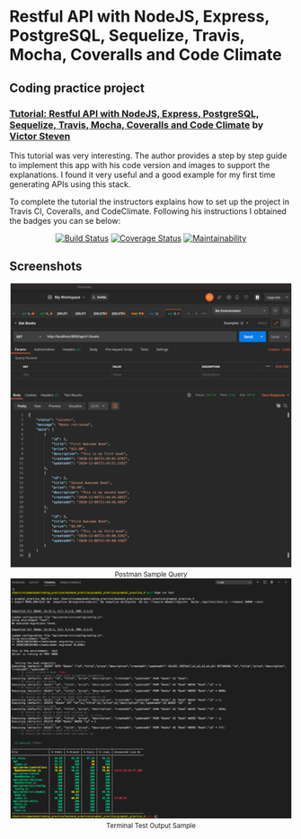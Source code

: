 # Restful API with NodeJS, Express, PostgreSQL, Sequelize, Travis, Mocha, Coveralls and Code Climate

## Coding practice project

### [Tutorial: Restful API with NodeJS, Express, PostgreSQL, Sequelize, Travis, Mocha, Coveralls and Code Climate](https://medium.com/@victorsteven/restful-api-with-nodejs-express-postgresql-sequelize-travis-mocha-coveralls-and-code-climate-f28715f7a014) by [Victor Steven](https://medium.com/@victorsteven?source=post_page-----f28715f7a014--------------------------------)

<p>
This tutorial was very interesting. The author provides a step by step guide to implement this app with his code version and images to support the explanations. 
I found it very useful and a good example for my first time generating APIs using this stack.
</p>
<p>
To complete the tutorial the instructors explains how to set up the project in Travis CI, Coveralls, and CodeClimate.
Following his instructions I obtained the badges you can se below:
</p>

<div align="center">

[![Build Status](https://travis-ci.org/nicorithner/graphql_practice_4.svg?branch=main)](https://travis-ci.org/nicorithner/graphql_practice_4) 
[![Coverage Status](https://coveralls.io/repos/github/nicorithner/graphql_practice_4/badge.svg?branch=main)](https://coveralls.io/github/nicorithner/graphql_practice_4?branch=main)
[![Maintainability](https://api.codeclimate.com/v1/badges/7af0a5234236b2551ff8/maintainability)](https://codeclimate.com/github/nicorithner/graphql_practice_4/maintainability)

</div>

## Screenshots

<div align="center">
  <img src="postman_query_sample.png" width="500"><br/>
  <small>Postman Sample Query</small>
</div>


<div align="center">
  <img src="terminal_test_output.png" width="500"><br/>
  <small>Terminal Test Output Sample</small>
</div>
